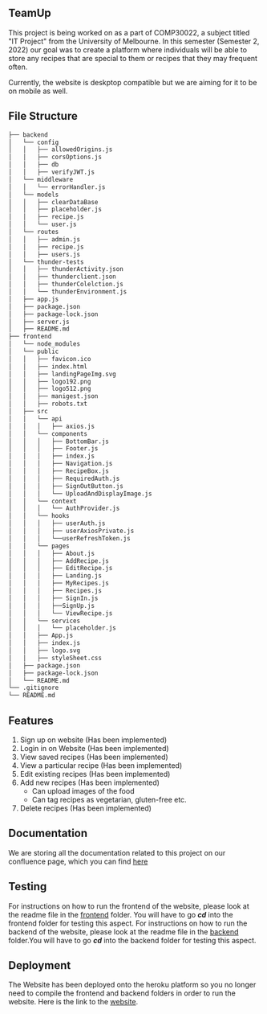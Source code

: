 ## TeamUp

This project is being worked on as a part of COMP30022, a subject titled "IT Project" from the University of Melbourne. In this semester (Semester 2, 2022) our goal was to create a platform where individuals will be able to store any recipes that are special to them or recipes that they may frequent often. 

Currently, the website is deskptop compatible but we are aiming for it to be on mobile as well. 

## File Structure
```bash
├── backend
│   └── config
│   │   ├── allowedOrigins.js
│   │   ├── corsOptions.js
│   │   ├── db
│   │   ├── verifyJWT.js
│   └── middleware
│   │   └── errorHandler.js
│   └── models
│   │   ├── clearDataBase
│   │   ├── placeholder.js
│   │   ├── recipe.js
│   │   └── user.js
│   └── routes
│   │   ├── admin.js
│   │   ├── recipe.js
│   │   ├── users.js
│   └── thunder-tests
│   │   ├── thunderActivity.json
│   │   ├── thunderclient.json
│   │   ├── thunderColelction.js
│   │   └── thunderEnvironment.js
│   ├── app.js
│   ├── package.json
│   ├── package-lock.json
│   ├── server.js
│   ├── README.md
├── frontend
│   └── node_modules
│   └── public
│   │   ├── favicon.ico
│   │   ├── index.html
│   │   ├── landingPageImg.svg
│   │   ├── logo192.png
│   │   ├── logo512.png
│   │   ├── manigest.json
│   │   ├── robots.txt
│   ├── src
│   │   └── api
│   │   │   ├── axios.js
│   │   └── components
│   │   │   ├── BottomBar.js
│   │   │   ├── Footer.js
│   │   │   ├── index.js
│   │   │   ├── Navigation.js
│   │   │   ├── RecipeBox.js
│   │   │   ├── RequiredAuth.js
│   │   │   ├── SignOutButton.js
│   │   │   └── UploadAndDisplayImage.js
│   │   └── context
│   │   │   └── AuthProvider.js
│   │   └── hooks
│   │   │   ├── userAuth.js
│   │   │   ├── userAxiosPrivate.js
│   │   │   └──userRefreshToken.js
│   │   └── pages
│   │   │   ├── About.js
│   │   │   ├── AddRecipe.js
│   │   │   ├── EditRecipe.js
│   │   │   ├── Landing.js
│   │   │   ├── MyRecipes.js
│   │   │   ├── Recipes.js
│   │   │   ├── SignIn.js
│   │   │   ├──SignUp.js
│   │   │   └── ViewRecipe.js
│   │   └── services
│   │   │   └── placeholder.js
│   │   ├── App.js
│   │   ├── index.js
│   │   ├── logo.svg
│   │   ├── styleSheet.css
│   ├── package.json
│   ├── package-lock.json
│   └── README.md
└── .gitignore
└── README.md


```

## Features

  1. Sign up on website (Has been implemented)
  2. Login in on Website (Has been implemented)
  3. View saved recipes (Has been implemented)
  4. View a particular recipe (Has been implemented)
  5. Edit existing recipes (Has been implemented)
  6. Add new recipes (Has been implemented)
      - Can upload images of the food
      - Can tag recipes as vegetarian, gluten-free etc. 
  7. Delete recipes (Has been implemented)

## Documentation 
We are storing all the documentation related to this project on our confluence page, which you can find [here](https://comp30022-teamup.atlassian.net/l/cp/GpTEtpdV)

## Testing

For instructions on how to run the frontend of the website, please look at the readme file in the [frontend](https://github.com/Dendobot/TeamUp/tree/main/frontend) folder. You will have to go ***cd*** into the frontend folder for testing this aspect.
For instructions on how to run the backend of the website, please look at the readme file in the [backend](https://github.com/Dendobot/TeamUp/tree/main/backend) folder.You will have to go ***cd*** into the backend folder for testing this aspect.

## Deployment

The Website has been deployed onto the heroku platform so you no longer need to compile the frontend and backend folders in order to run the website. Here is the link to the [website](https://cheffie.herokuapp.com/). 

